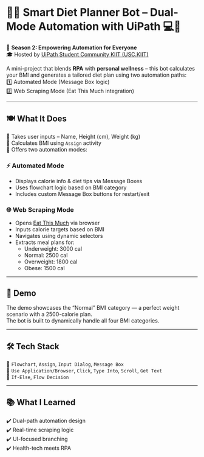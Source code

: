 # 🥗🤖 Smart Diet Planner Bot – Dual-Mode Automation with UiPath 💻🧠

🚀 **Season 2: Empowering Automation for Everyone**  
🎓 Hosted by [UiPath Student Community KIIT (USC.KIIT)](https://community.uipath.com/)

A mini-project that blends **RPA** with **personal wellness** – this bot calculates your BMI and generates a tailored diet plan using two automation paths:  
1️⃣ Automated Mode (Message Box logic)  
2️⃣ Web Scraping Mode (Eat This Much integration)

---

## 🍽️ What It Does

🔸 Takes user inputs – Name, Height (cm), Weight (kg)  
🔸 Calculates BMI using `Assign` activity  
🔸 Offers two automation modes:

### ⚡ Automated Mode
- Displays calorie info & diet tips via Message Boxes  
- Uses flowchart logic based on BMI category  
- Includes custom Message Box buttons for restart/exit

### 🌐 Web Scraping Mode
- Opens [Eat This Much](https://www.eatthismuch.com/) via browser  
- Inputs calorie targets based on BMI  
- Navigates using dynamic selectors  
- Extracts meal plans for:
  - Underweight: 3000 cal  
  - Normal: 2500 cal  
  - Overweight: 1800 cal  
  - Obese: 1500 cal

---

## 🎥 Demo

The demo showcases the “Normal” BMI category — a perfect weight scenario with a 2500-calorie plan.  
The bot is built to dynamically handle all four BMI categories.

---

## 🛠️ Tech Stack

🔹 `Flowchart`, `Assign`, `Input Dialog`, `Message Box`  
🔹 `Use Application/Browser`, `Click`, `Type Into`, `Scroll`, `Get Text`  
🔹 `If-Else`, `Flow Decision`  

---

## 📚 What I Learned

✔️ Dual-path automation design  
✔️ Real-time scraping logic  
✔️ UI-focused branching  
✔️ Health-tech meets RPA


